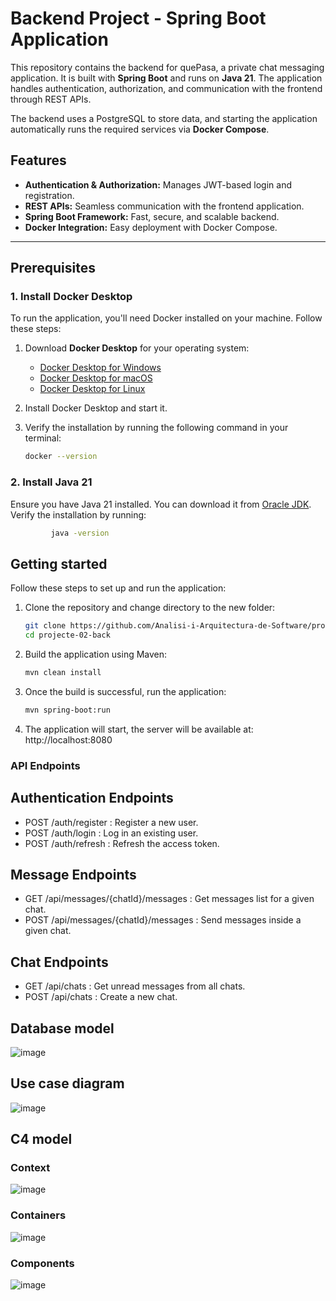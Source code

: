 # Backend Project - Spring Boot Application

This repository contains the backend for quePasa, a private chat messaging application. It is built with **Spring Boot** and runs on **Java 21**. The application handles authentication, authorization, and communication with the frontend through REST APIs.

The backend uses a PostgreSQL to store data, and starting the application automatically runs the required services via **Docker Compose**.

## Features

- **Authentication & Authorization:** Manages JWT-based login and registration.
- **REST APIs:** Seamless communication with the frontend application.
- **Spring Boot Framework:** Fast, secure, and scalable backend.
- **Docker Integration:** Easy deployment with Docker Compose.

---

## Prerequisites

### 1. Install Docker Desktop
To run the application, you'll need Docker installed on your machine. Follow these steps:

1. Download **Docker Desktop** for your operating system:
   - [Docker Desktop for Windows](https://www.docker.com/products/docker-desktop/)
   - [Docker Desktop for macOS](https://www.docker.com/products/docker-desktop/)
   - [Docker Desktop for Linux](https://docs.docker.com/desktop/install/linux-install/)

2. Install Docker Desktop and start it.

3. Verify the installation by running the following command in your terminal:
   ```bash
   docker --version
### 2. Install Java 21
Ensure you have Java 21 installed. You can download it from [Oracle JDK](https://www.oracle.com/java/technologies/downloads/). Verify the installation by running:
   ```bash
            java -version
   ```
## Getting started
Follow these steps to set up and run the application:
1. Clone the repository and change directory to the new folder:
   ```bash
   git clone https://github.com/Analisi-i-Arquitectura-de-Software/projecte-02-back.git
   cd projecte-02-back
2. Build the application using Maven:
   ```bash
   mvn clean install
3. Once the build is successful, run the application:
    ```bash
   mvn spring-boot:run
5. The application will start, the server will be available at: http://localhost:8080
   
### API Endpoints
## Authentication Endpoints
   - POST /auth/register : Register a new user.
   - POST /auth/login : Log in an existing user.
   - POST /auth/refresh : Refresh the access token.
## Message Endpoints
   - GET /api/messages/{chatId}/messages : Get messages list for a given chat.
   - POST /api/messages/{chatId}/messages : Send messages inside a given chat.
## Chat Endpoints
   - GET /api/chats : Get unread messages from all chats.
   - POST /api/chats : Create a new chat.
   
## Database model
![image](https://github.com/user-attachments/assets/7de8ddfd-f024-46ed-b1b1-61c826172efc)

## Use case diagram
![image](https://github.com/user-attachments/assets/1517f37a-d36a-4699-80df-60d0714ce298)

## C4 model

### Context
![image](https://github.com/user-attachments/assets/66828cf8-f3cc-4cb5-bad7-c28cac3de747)

### Containers
![image](https://github.com/user-attachments/assets/2bcb549b-81ff-4222-a02a-dfe9f672722d)

### Components
![image](https://github.com/user-attachments/assets/15304270-2572-49a6-aef6-de8ed40833fb)




   
   
